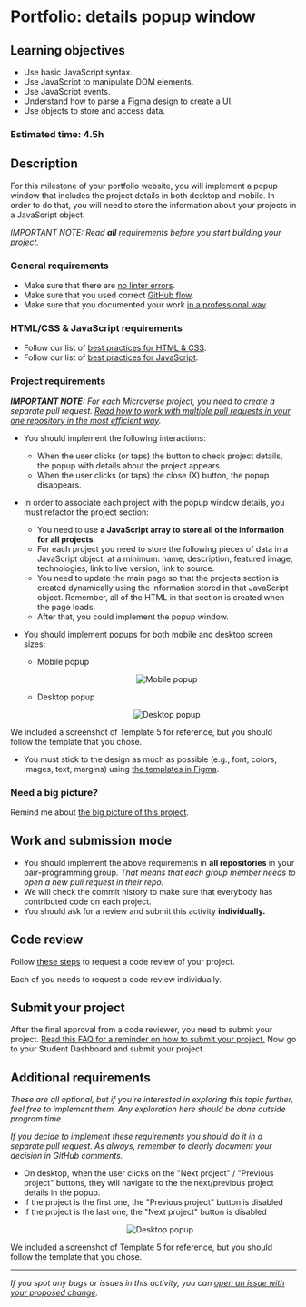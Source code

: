 # Portfolio: details popup window

## Learning objectives

- Use basic JavaScript syntax.
- Use JavaScript to manipulate DOM elements.
- Use JavaScript events.
- Understand how to parse a Figma design to create a UI.
- Use objects to store and access data.

### Estimated time: 4.5h

## Description

For this milestone of your portfolio website, you will implement a popup window that includes the project details in both desktop and mobile. In order to do that, you will need to store the information about your projects in a JavaScript object.

*IMPORTANT NOTE: Read **all** requirements before you start building your project.*

### General requirements

- Make sure that there are [no linter errors](https://github.com/microverseinc/linters-config).
- Make sure that you used correct [GitHub flow](https://github.com/microverseinc/curriculum-transversal-skills/blob/main/git-github/articles/github_flow.md).
- Make sure that you documented your work [in a professional way](https://github.com/microverseinc/curriculum-transversal-skills/blob/main/documentation/articles/professional_repo_rules.md).

### HTML/CSS & JavaScript requirements

- Follow our list of [best practices for HTML & CSS](https://github.com/microverseinc/curriculum-html-css/blob/main/articles/html_css_best_practices.md).
- Follow our list of [best practices for JavaScript](https://github.com/microverseinc/curriculum-html-css/blob/main/articles/javascript_best_practices.md).

### Project requirements


_**IMPORTANT NOTE:** For each Microverse project, you need to create a separate pull request. [Read how to work with multiple pull requests in your one repository in the most efficient way](https://github.com/microverseinc/curriculum-transversal-skills/blob/main/git-github/articles/multiple_pull_requests.md)._

- You should implement the following interactions:
  - When the user clicks (or taps) the button to check project details, the popup with details about the project appears.
  - When the user clicks (or taps) the close (X) button, the popup disappears.

- In order to associate each project with the popup window details, you must refactor the project section:
  - You need to use **a JavaScript array to store all of the information for all projects**.
  - For each project you need to store the following pieces of data in a JavaScript object, at a minimum: name, description, featured image, technologies, link to live version, link to source.
  - You need to update the main page so that the projects section is created dynamically using the information stored in that JavaScript object. Remember, all of the HTML in that section is created when the page loads.
  - After that, you could implement the popup window.
- You should implement popups for both mobile and desktop screen sizes:
  - Mobile popup
    <p align="center">
      <img src="./images/m8_popup/modal_mobile.png" alt="Mobile popup" />
    </p>
  - Desktop popup
    <p align="center">
      <img src="./images/m8_popup/modal_desktop.png" alt="Desktop popup" />
    </p>
We included a screenshot of Template 5 for reference, but you should follow the template that you chose.
- You must stick to the design as much as possible (e.g., font, colors, images, text, margins) using [the templates in Figma](https://www.figma.com/file/l7SqJ3ZfkAKih9sFxvWSR4/Microverse-Student-Project-1?node-id=0%3A1).


### Need a big picture?

Remind me about [the big picture of this project](./sneak_peek.md).

## Work and submission mode

- You should implement the above requirements in **all repositories** in your pair-programming group. _That means that each group member needs to open a new pull request in their repo._
- We will check the commit history to make sure that everybody has contributed code on each project.
- You should ask for a review and submit this activity **individually.**

## Code review

Follow [these steps](https://github.com/microverseinc/curriculum-transversal-skills/blob/main/code-review/articles/how_to_ask_for_a_code_review.md) to request a code review of your project.

Each of you needs to request a code review individually.

## Submit your project

After the final approval from a code reviewer, you need to submit your project.
[Read this FAQ for a reminder on how to submit your project.](https://microverse.zendesk.com/hc/en-us/articles/360061344234)
Now go to your Student Dashboard and submit your project.

## Additional requirements

*These are all optional, but if you're interested in exploring this topic further, feel free to implement them. Any exploration here should be done outside program time.*

*If you decide to implement these requirements you should do it in a separate pull request. As always, remember to clearly document your decision in GitHub comments.*

- On desktop, when the user clicks on the "Next project" / "Previous project" buttons, they will navigate to the the next/previous project details in the popup.
- If the project is the first one, the "Previous project" button is disabled
- If the project is the last one, the "Next project" button is disabled
  <p align="center">
    <img src="./images/m8_popup/modal_desktop.png" alt="Desktop popup" />
  </p>
We included a screenshot of Template 5 for reference, but you should follow the template that you chose.

------

_If you spot any bugs or issues in this activity, you can [open an issue with your proposed change](https://github.com/microverseinc/curriculum-transversal-skills/blob/main/git-github/articles/open_issue.md)._
